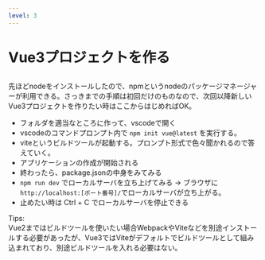 ```yaml
---
level: 3
---
```

# <logos-vue /> Vue3プロジェクトを作る
##
 先ほどnodeをインストールしたので、npmというnodeのパッケージマネージャーが利用できる。さっきまでの手順は初回だけのものなので、次回以降新しいVue3プロジェクトを作りたい時はここからはじめればOK。

- フォルダを適当なところに作って、vscodeで開く
- vscodeのコマンドプロンプト内で `npm init vue@latest` を実行する。
- viteというビルドツールが起動する。プロンプト形式で色々聞かれるので答えていく。
- アプリケーションの作成が開始される
- 終わったら、package.jsonの中身をみてみる
- `npm run dev` でローカルサーバを立ち上げてみる -> ブラウザに`http://localhost:[ポート番号]/`でローカルサーバが立ち上がる。
- 止めたい時は Ctrl + C でローカルサーバを停止できる

Tips:<br>
Vue2まではビルドツールを使いたい場合WebpackやViteなどを別途インストールする必要があったが、Vue3ではViteがデフォルトでビルドツールとして組み込まれており、別途ビルドツールを入れる必要はない。
